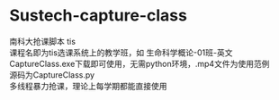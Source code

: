 # Sustech-capture-class  
南科大抢课脚本 tis  
课程名即为tis选课系统上的教学班，如 生命科学概论-01班-英文  
CaptureClass.exe下载即可使用，无需python环境，.mp4文件为使用范例  
源码为CaptureClass.py  
多线程暴力抢课，理论上每学期都能直接使用
